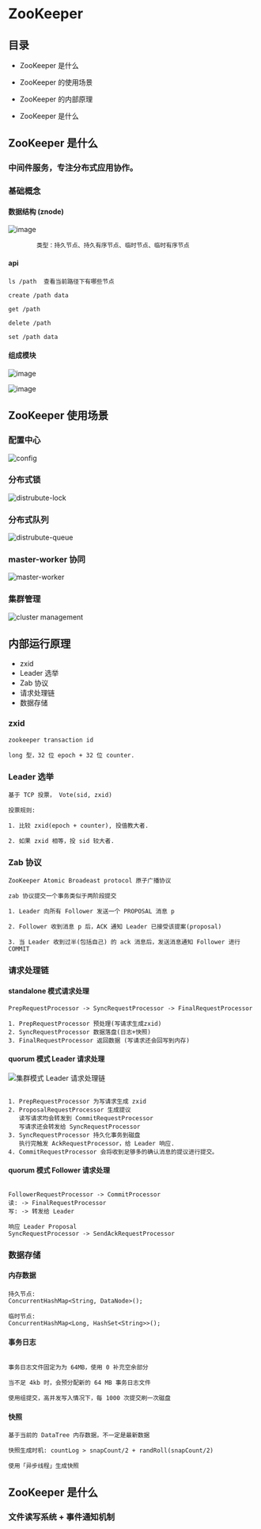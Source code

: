 # ZooKeeper

## 目录

- ZooKeeper 是什么

- ZooKeeper 的使用场景

- ZooKeeper 的内部原理

- ZooKeeper 是什么


## ZooKeeper 是什么

### 中间件服务，专注分布式应用协作。

### 基础概念

#### 数据结构 (znode)

![image](https://zookeeper.apache.org/doc/current/images/zknamespace.jpg)

```text
        类型：持久节点、持久有序节点、临时节点、临时有序节点
```

#### api

```
ls /path  查看当前路径下有哪些节点

create /path data 

get /path 

delete /path 

set /path data

```

#### 组成模块

![image](https://zookeeper.apache.org/doc/current/images/zkservice.jpg)

![image](https://zookeeper.apache.org/doc/current/images/zkcomponents.jpg)


## ZooKeeper 使用场景

### 配置中心

![config](https://picturebook-s3.alo7.com/static/share/zk-config.jpg)

### 分布式锁

![distrubute-lock](https://picturebook-s3.alo7.com/static/share/zk-lock.jpg)

### 分布式队列

![distrubute-queue](https://picturebook-s3.alo7.com/static/share/zk-queue.jpg)

### master-worker 协同

![master-worker](https://picturebook-s3.alo7.com/static/share/zk-master-worker.jpg)

### 集群管理

![cluster management](https://picturebook-s3.alo7.com/static/share/zk-cluster-manage.jpg)


## 内部运行原理

- zxid
- Leader 选举
- Zab 协议
- 请求处理链
- 数据存储

### zxid

```
zookeeper transaction id

long 型，32 位 epoch + 32 位 counter.

```

### Leader 选举

```
基于 TCP 投票， Vote(sid, zxid)

投票规则:

1. 比较 zxid(epoch + counter), 投值教大者.

2. 如果 zxid 相等，投 sid 较大者.

```

### Zab 协议

```
ZooKeeper Atomic Broadeast protocol 原子广播协议

zab 协议提交一个事务类似于两阶段提交

1. Leader 向所有 Follower 发送一个 PROPOSAL 消息 p

2. Follower 收到消息 p 后，ACK 通知 Leader 已接受该提案(proposal)

3. 当 Leader 收到过半(包括自己) 的 ack 消息后，发送消息通知 Follower 进行 COMMIT 

```

### 请求处理链


#### standalone 模式请求处理

```
PrepRequestProcessor -> SyncRequestProcessor -> FinalRequestProcessor

1. PrepRequestProcessor 预处理(写请求生成zxid)
2. SyncRequestProcessor 数据落盘(日志+快照)
3. FinalRequestProcessor 返回数据 (写请求还会回写到内存)

```

#### quorum 模式 Leader 请求处理

![集群模式 Leader 请求处理链](https://picturebook-s3.alo7.com/static/share/zk-processer.png)

```

1. PrepRequestProcessor 为写请求生成 zxid
2. ProposalRequestProcessor 生成提议
   读写请求均会转发到 CommitRequestProcessor
   写请求还会转发给 SyncRequestProcessor
3. SyncRequestProcessor 持久化事务到磁盘
   执行完触发 AckRequestProcessor，给 Leader 响应.
4. CommitRequestProcessor 会将收到足够多的确认消息的提议进行提交。

```

#### quorum 模式 Follower 请求处理

```

FollowerRequestProcessor -> CommitProcessor 
读: -> FinalRequestProcessor
写: -> 转发给 Leader 

响应 Leader Proposal
SyncRequestProcessor -> SendAckRequestProcessor

```

### 数据存储


#### 内存数据

```
持久节点: 
ConcurrentHashMap<String, DataNode>();

临时节点:
ConcurrentHashMap<Long, HashSet<String>>();

```

#### 事务日志

```

事务日志文件固定为为 64MB，使用 0 补充空余部分

当不足 4kb 时，会预分配新的 64 MB 事务日志文件

使用组提交，高并发写入情况下，每 1000 次提交刷一次磁盘

```

#### 快照

```
基于当前的 DataTree 内存数据，不一定是最新数据

快照生成时机: countLog > snapCount/2 + randRoll(snapCount/2)

使用「异步线程」生成快照

```

## ZooKeeper 是什么

### 文件读写系统 + 事件通知机制



